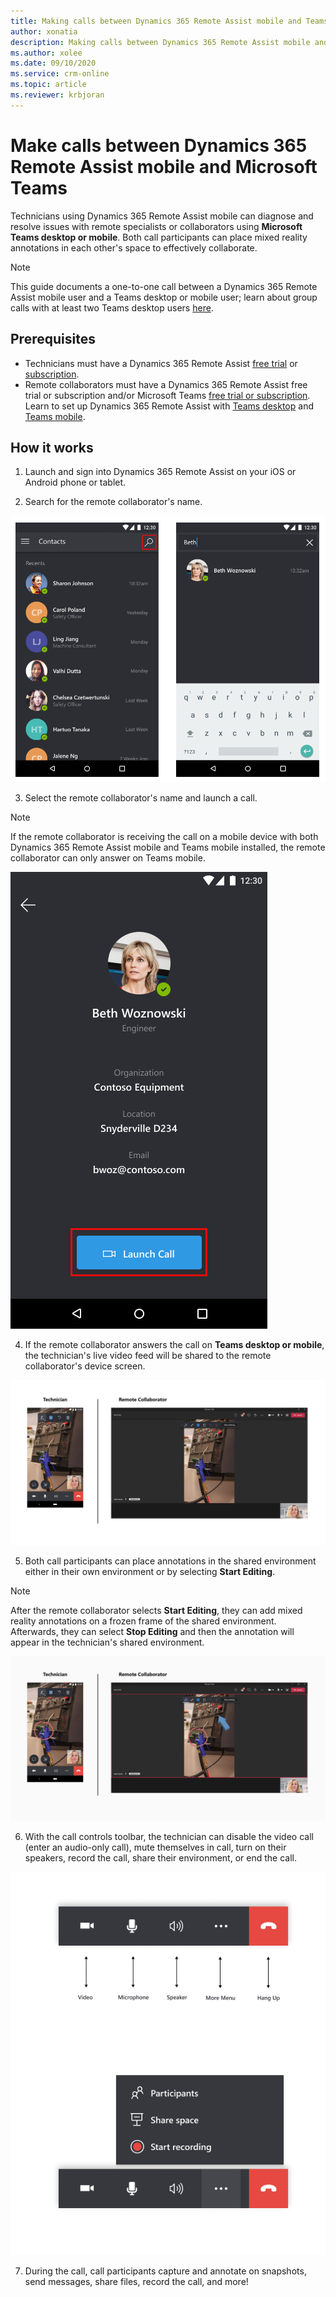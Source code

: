 ```yaml
---
title: Making calls between Dynamics 365 Remote Assist mobile and Teams
author: xonatia
description: Making calls between Dynamics 365 Remote Assist mobile and Teams desktop or mobile 
ms.author: xolee
ms.date: 09/10/2020
ms.service: crm-online
ms.topic: article
ms.reviewer: krbjoran
---
```

# Make calls between Dynamics 365 Remote Assist mobile and Microsoft Teams

Technicians using Dynamics 365 Remote Assist mobile can diagnose and resolve issues with remote specialists or collaborators using **Microsoft Teams desktop or mobile**. Both call participants can place mixed reality annotations in each other's space to effectively collaborate. 

> [!NOTE]
> This guide documents a one-to-one call between a Dynamics 365 Remote Assist mobile user and a Teams desktop or mobile user; learn about group calls with at least two Teams desktop users [here](mobile-app/group-calling.md).

## Prerequisites

- Technicians must have a Dynamics 365 Remote Assist [free trial](https://docs.microsoft.com/dynamics365/mixed-reality/remote-assist/try-remote-assist) or [subscription](https://docs.microsoft.com/dynamics365/mixed-reality/remote-assist/buy-remote-assist).
- Remote collaborators must have a Dynamics 365 Remote Assist free trial or subscription and/or Microsoft Teams [free trial or subscription](https://www.microsoft.com/microsoft-365/microsoft-teams/group-chat-software). Learn to set up Dynamics 365 Remote Assist with [Teams desktop](https://docs.microsoft.com/dynamics365/mixed-reality/remote-assist/teams-pc-all) and [Teams mobile](https://docs.microsoft.com/dynamics365/mixed-reality/remote-assist/teams-mobile-all).

## How it works

1. Launch and sign into Dynamics 365 Remote Assist on your iOS or Android phone or tablet.

2. Search for the remote collaborator's name.

![Screenshot of Dynamics 365 Remote Assist mobile, showing the contacts screen and highlighting the search icon.](./media/calls_2.png "Search")

3. Select the remote collaborator's name and launch a call.

  > [!NOTE]
  > If the remote collaborator is receiving the call on a mobile device with both Dynamics 365 Remote Assist mobile and Teams mobile installed, the remote collaborator can only answer on Teams mobile. 

![Screenshot of Dynamics 365 Remote Assist mobile showing the Launch Call button.](./media/calls_3.png)

4. If the remote collaborator answers the call on **Teams desktop or mobile**, the technician's live video feed will be shared to the remote collaborator's device screen.

![Screenshot of a Dynamics 365 Remote Assist mobile to Microsoft Teams call.](./media/ram-teams-video.png)

5. Both call participants can place annotations in the shared environment either in their own environment or by selecting **Start Editing**. 

> [!NOTE] 
> After the remote collaborator selects **Start Editing**, they can add mixed reality annotations on a frozen frame of the shared environment. Afterwards, they can select **Stop Editing** and then the annotation will appear in the technician's shared environment. 

![Side-by-side screenshots of Dynamics 365 Remote Assist mobile and Microsoft Teams, showing annotations appearing in both screens.](./media/ram-teams-remote-collab.png "Place Annotations")

6. With the call controls toolbar, the technician can disable the video call (enter an audio-only call), mute themselves in call, turn on their speakers, record the call, share their environment, or end the call. 

![Screenshot of the Dynamics 365 Remote Assist mobile toolbar, pointing at the video toggle icon, the mic toggle icon, the speaker toggle icon, and the end call icon.](./media/call-controls-final.png)

7. During the call, call participants capture and annotate on snapshots, send messages, share files, record the call, and more!
